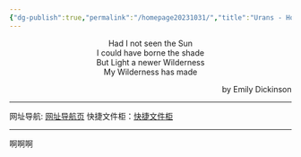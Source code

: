 ```yaml
---
{"dg-publish":true,"permalink":"/homepage20231031/","title":"Urans - Homepage","tags":["gardenEntry"]}
---
```



<center>Had I not seen the Sun</center>
<center>I could have borne the shade</center>
<center>But Light a newer Wilderness</center>
<center>My Wilderness has made</center>
<p align="right">by Emily Dickinson</p>

***

网址导航: [网址导航页](https://urans.fun/clctn/)
快捷文件柜：[快捷文件柜](https://urans.fun/dl/)

---
啊啊啊